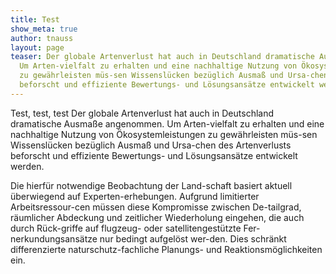 ```yaml
---
title: Test
show_meta: true
author: tnauss
layout: page
teaser: Der globale Artenverlust hat auch in Deutschland dramatische Ausmaße angenommen.
  Um Arten-vielfalt zu erhalten und eine nachhaltige Nutzung von Ökosystemleistungen
  zu gewährleisten müs-sen Wissenslücken bezüglich Ausmaß und Ursa-chen des Artenverlusts
  beforscht und effiziente Bewertungs- und Lösungsansätze entwickelt werden.
---
```


Test, test, test
Der globale Artenverlust hat auch in Deutschland dramatische Ausmaße angenommen. Um Arten-vielfalt zu erhalten und eine nachhaltige Nutzung von Ökosystemleistungen zu gewährleisten müs-sen Wissenslücken bezüglich Ausmaß und Ursa-chen des Artenverlusts beforscht und effiziente Bewertungs- und Lösungsansätze entwickelt werden. 

Die hierfür notwendige Beobachtung der Land-schaft basiert aktuell überwiegend auf Experten-erhebungen. Aufgrund limitierter Arbeitsressour-cen müssen diese Kompromisse zwischen De-tailgrad, räumlicher Abdeckung und zeitlicher Wiederholung eingehen, die auch durch Rück-griffe auf flugzeug- oder satellitengestützte Fer-nerkundungsansätze nur bedingt aufgelöst wer-den. Dies schränkt differenzierte naturschutz-fachliche Planungs- und Reaktionsmöglichkeiten ein.